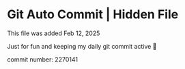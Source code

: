 # Git Auto Commit | Hidden File

This file was added Feb 12, 2025

Just for fun and keeping my daily git commit active 🤪

commit number: 2270141
